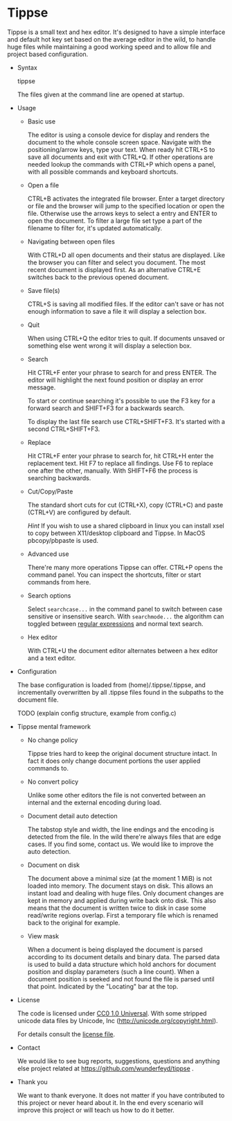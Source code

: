 Tippse
======

Tippse is a small text and hex editor. It's designed to have a simple interface and default hot key set based on the average editor in the wild, to handle huge files while maintaining a good working speed and to allow file and project based configuration.

* Syntax

  tippse <files>

  The files given at the command line are opened at startup.

* Usage

  * Basic use

    The editor is using a console device for display and renders the document to the whole console screen space. Navigate with the positioning/arrow keys, type your text. When ready hit CTRL+S to save all documents and exit with CTRL+Q. If other operations are needed lookup the commands with CTRL+P which opens a panel, with all possible commands and keyboard shortcuts.

  * Open a file

    CTRL+B activates the integrated file browser. Enter a target directory or file and the browser will jump to the specified location or open the file. Otherwise use the arrows keys to select a entry and ENTER to open the document. To filter a large file set type a part of the filename to filter for, it's updated automatically.

  * Navigating between open files

    With CTRL+D all open documents and their status are displayed. Like the browser you can filter and select you document. The most recent document is displayed first. As an alternative CTRL+E switches back to the previous opened document.

  * Save file(s)

    CTRL+S is saving all modified files. If the editor can't save or has not enough information to save a file it will display a selection box.

  * Quit

    When using CTRL+Q the editor tries to quit. If documents unsaved or something else went wrong it will display a selection box.

  * Search

    Hit CTRL+F enter your phrase to search for and press ENTER. The editor will highlight the next found position or display an error message.

    To start or continue searching it's possible to use the F3 key for a forward search and SHIFT+F3 for a backwards search.

    To display the last file search use CTRL+SHIFT+F3. It's started with a second CTRL+SHIFT+F3.

  * Replace

    Hit CTRL+F enter your phrase to search for, hit CTRL+H enter the replacement text. Hit F7 to replace all findings. Use F6 to replace one after the other, manually. With SHIFT+F6 the process is searching backwards.

  * Cut/Copy/Paste

    The standard short cuts for cut (CTRL+X), copy (CTRL+C) and paste (CTRL+V) are configured by default.

    *Hint* If you wish to use a shared clipboard in linux you can install xsel to copy between X11/desktop clipboard and Tippse. In MacOS pbcopy/pbpaste is used.

  * Advanced use

    There're many more operations Tippse can offer. CTRL+P opens the command panel. You can inspect the shortcuts, filter or start commands from here.

  * Search options

    Select `searchcase...` in the command panel to switch between case sensitive or insensitive search. With `searchmode...` the algorithm can toggled between [regular expressions](regex.md) and normal text search.

  * Hex editor

    With CTRL+U the document editor alternates between a hex editor and a text editor.

* Configuration

  The base configuration is loaded from (home)/.tippse/.tippse, and incrementally overwritten by all .tippse files found in the subpaths to the document file.

  TODO (explain config structure, example from config.c)

* Tippse mental framework

  * No change policy

    Tippse tries hard to keep the original document structure intact. In fact it does only change document portions the user applied commands to.

  * No convert policy

    Unlike some other editors the file is not converted between an internal and the external encoding during load.

  * Document detail auto detection

    The tabstop style and width, the line endings and the encoding is detected from the file. In the wild there're always files that are edge cases. If you find some, contact us. We would like to improve the auto detection.

  * Document on disk

    The document above a minimal size (at the moment 1 MiB) is not loaded into memory. The document stays on disk. This allows an instant load and dealing with huge files. Only document changes are kept in memory and applied during write back onto disk. This also means that the document is written twice to disk in case some read/write regions overlap. First a temporary file which is renamed back to the original for example.

  * View mask

    When a document is being displayed the document is parsed according to its document details and binary data. The parsed data is used to build a data structure which hold anchors for document position and display parameters (such a line count). When a document position is seeked and not found the file is parsed until that point. Indicated by the "Locating" bar at the top.

* License

  The code is licensed under [CC0 1.0 Universal](https://creativecommons.org/publicdomain/zero/1.0/legalcode). With some stripped unicode data files by Unicode, Inc (http://unicode.org/copyright.html).

  For details consult the [license file](../LICENSE.md).

* Contact

  We would like to see bug reports, suggestions, questions and anything else project related at https://github.com/wunderfeyd/tippse .

* Thank you

  We want to thank everyone. It does not matter if you have contributed to this project or never heard about it. In the end every scenario will improve this project or will teach us how to do it better.
